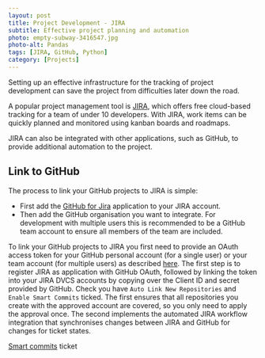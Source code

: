 ```yaml
---
layout: post
title: Project Development - JIRA
subtitle: Effective project planning and automation
photo: empty-subway-3416547.jpg
photo-alt: Pandas
tags: [JIRA, GitHub, Python]
category: [Projects]
---
```


Setting up an effective infrastructure for the tracking of project development can save the project from difficulties later down the road.

A popular project management tool is [JIRA](https://www.atlassian.com/software/jira), which offers free cloud-based tracking for a team of under 10 developers. With JIRA, work items can be quickly planned and monitored using kanban boards and roadmaps. 

JIRA can also be integrated with other applications, such as GitHub, to provide additional automation to the project.

## Link to GitHub

The process to link your GitHub projects to JIRA is simple:

- First add the [GitHub for Jira](https://catana.atlassian.net/plugins/servlet/ac/com.atlassian.jira.emcee/discover#!/discover/search?query=com.github.integration.production) application to your JIRA account.
- Then add the GitHub organisation you want to integrate. For development with multiple users this is recommended to be a GitHub team account to ensure all members of the team are included.


To link your GitHub projects to JIRA you first need to provide an OAuth access token for your GitHub personal account (for a single user) or your team account (for multiple users) as described [here](https://confluence.atlassian.com/adminjiracloud/connect-jira-cloud-to-github-814188429.html). The first step is to register JIRA as application with GitHub OAuth, followed by linking the token into your JIRA DVCS accounts by copying over the Client ID and secret provided by GitHub. Check you have `Auto Link New Repositories` and `Enable Smart Commits` ticked. The first ensures that all repositories you create with the approved account are covered, so you only need to apply the approval once. The second implements the automated JIRA workflow integration that synchronises changes between JIRA and GitHub for changes for ticket states. 

[Smart commits](https://support.atlassian.com/jira-software-cloud/docs/process-issues-with-smart-commits/) ticket